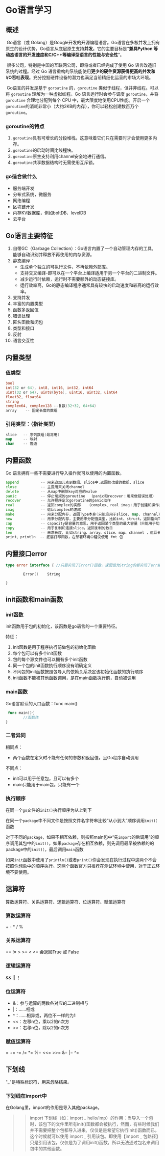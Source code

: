 # Go语言学习

## 概述

​	Go语言（或 Golang）是Google开发的开源编程语言。Go语言在多核并发上拥有原生的设计优势，Go语言从底层原生支持**并发**。它的主要目标是“**兼具Python 等动态语言的开发速度和C/C++等编译型语言的性能与安全性**”。

​	很多公司，特别是中国的互联网公司，即将或者已经完成了使用 Go 语言改造旧系统的过程。经过 Go 语言重构的系统能使用**更少的硬件资源获得更高的并发和I/O吞吐表现**。充分挖掘硬件设备的潜力也满足当前精细化运营的市场大环境。

​	Go语言的并发是基于 `goroutine` 的，`goroutine` 类似于线程，但并非线程。可以将 `goroutine` 理解为一种虚拟线程。Go 语言运行时会参与调度 `goroutine`，并将 `goroutine` 合理地分配到每个 CPU 中，最大限度地使用CPU性能。开启一个`goroutine`的消耗非常小（大约2KB的内存），你可以轻松创建数百万个`goroutine`。

### goroutine的特点

1.  `goroutine`具有可增长的分段堆栈。这意味着它们只在需要时才会使用更多内存。
2.  `goroutine`的启动时间比线程快。
3. `goroutine`原生支持利用channel安全地进行通信。
4. `goroutine`共享数据结构时无需使用互斥锁。

### go适合做什么

- 服务端开发
- 分布式系统，微服务
- 网络编程
- 区块链开发
- 内存KV数据库，例如boltDB、levelDB
- 云平台

## Go语言主要特征

1. 自带GC（Garbage Collection）：Go语言内置了一个自动管理内存的工具，能够自动识别并释放不再使用的内存资源。
2. 静态编译：
   - 生成单个独立的可执行文件，不再依赖外部库。
   - 支持交叉编译-即可以在一个平台上编译适用于另一个平台的二进制文件。
   - 减少运行时依赖，运行时不需要额外的动态链接库。
   - 运行效率高，Go的静态编译程序通常具有较快的启动速度和较高的运行效率。
3. 支持并发
4. 丰富的内置类型
5. 函数多返回值
6. 错误处理
7. 匿名函数和闭包
8. 类型和接口
9. 反射
10. 语言交互性

## 内置类型

### 值类型

``` go
bool
int(32 or 64), int8, int16, int32, int64
uint(32 or 64), uint8(byte), uint16, uint32, uint64
float32, float64
string
complex64, complex128 --复数(32+32, 64+64)
array    -- 固定长度的数组
```

### 引用类型：（指针类型）

``` go
slice   -- 序列数组(最常用)
map     -- 映射
chan    -- 管道
```

## 内置函数

Go 语言拥有一些不需要进行导入操作就可以使用的内置函数。

```go
append          -- 用来追加元素到数组、slice中,返回修改后的数组、slice
close           -- 主要用来关闭channel
delete          -- 从map中删除key对应的value
panic           -- 停止常规的goroutine  （panic和recover：用来做错误处理）
recover         -- 允许程序定义goroutine的panic动作
real            -- 返回complex的实部   （complex、real imag：用于创建和操作复数）
imag            -- 返回complex的虚部
make            -- 用来分配内存，返回Type本身(只能应用于slice, map, channel)
new             -- 用来分配内存，主要用来分配值类型，比如int、struct。返回指向Type的指针
cap             -- capacity是容量的意思，用于返回某个类型的最大容量（只能用于切片和 map）
copy            -- 用于复制和连接slice，返回复制的数目
len             -- 来求长度，比如string、array、slice、map、channel ，返回长度
print、println  -- 底层打印函数，在部署环境中建议使用 fmt 包
```

## 内置接口error

```go
type error interface { //只要实现了Error()函数，返回值为String的都实现了err接口

        Error()    String

}
```

## init函数和main函数

### init函数

init函数用于包的初始化，该函数是go语言的一个重要特征。

特征：

1. init函数是用于程序执行前做包的初始化函数
2. 每个包可以有多个init函数
3. 包的每个源文件也可以拥有多个init函数
4. 同一个包的init函数执行顺序没有明确定义
5. 不同包的init函数按照包导入的依赖关系决定该初始化函数的执行顺序
6. init函数不能被其他函数调用，是在main函数执行前，自动被调用

### main函数

Go语言默认的入口函数：func main()

```go
 func main(){
        //函数体
}
```

### 二者异同

相同点：

- 两个函数在定义时不能有任何的参数和返回值，且Go程序自动调用

不同点：

- init可以用于任意包，且可以有多个
- main只能用于main包，只能有一个

### 执行顺序

在同一个`go`文件的`init()`执行顺序为从上到下

在同一个`package`中不同文件是按照文件名字符串比较“从小到大”顺序调用`init()`函数

对于不同的`package`，如果不相互依赖，则按照main包中“先`import`的后调用”的顺序调用其包中的`init()`，如果`package`存在相互依赖，则先调用最早被依赖的的package中的`init()`，最后调用`main`函数

如果`init`函数中使用了`println()`或者`print()`你会发现在执行过程中这两个不会按照你想象中的顺序执行。这两个函数官方只推荐在测试环境中使用，对于正式环境不要使用。

## 运算符

算数运算符、关系运算符、逻辑运算符、位运算符、赋值运算符

### 算数运算符

\+ - * / %

### 关系运算符

==  !=  >  >=   <  <=      会返回True    或   False

### 逻辑运算符

 &&    ||    ！

### 位运算符

- &：参与运算的两数各对应的二进制相与
- |：……相或
- ^：……相异或，两位不一样的为1
- <<：左移n位，乘以2的n次方
- \>>：右移n位，除以2的n次方

### 赋值运算符

= += -= /= *= %= <<= >>= &= |= ^=

## 下划线

"_"是特殊标识符，用来忽略结果。

### 下划线在import中

在Golang里，import的作用是导入其他package。

> > import 下划线（如：import _ hello/imp）的作用：当导入一个包时，该包下的文件里所有init()函数都会被执行，然而，有些时候我们并不需要把整个包都导入进来，仅仅是是希望它执行init()函数而已。这个时候就可以使用 import _ 引用该包。即使用【import _ 包路径】只是引用该包，仅仅是为了调用init()函数，所以无法通过包名来调用包中的其他函数。